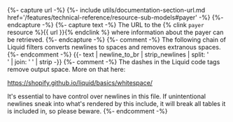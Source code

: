 {%- capture url -%}
    {%- include utils/documentation-section-url.md
        href='/features/technical-reference/resource-sub-models#payer' -%}
{%- endcapture -%}
{%- capture text -%}
The URL to the {% clink `payer` resource %}{{ url }}{% endclink %} where
information about the payer can be retrieved.
{%- endcapture -%}
{%- comment -%}
The following chain of Liquid filters converts newlines to spaces and removes
extranous spaces.
{%- endcomment -%}
{{- text | newline_to_br | strip_newlines | split: '<br />' | join: ' ' | strip -}}
{%- comment -%}
The dashes in the Liquid code tags remove output space. More on that here:

<https://shopify.github.io/liquid/basics/whitespace/>

It's essential to have control over newlines in this file. If unintentional
newlines sneak into what's rendered by this include, it will break all tables
it is included in, so please beware.
{%- endcomment -%}
